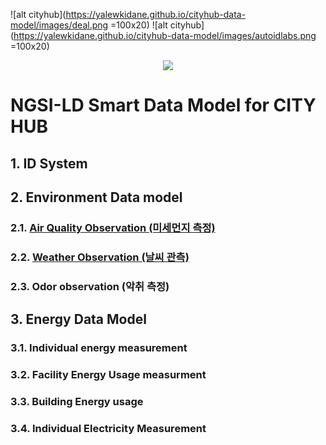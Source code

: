 ![alt cityhub](https://yalewkidane.github.io/cityhub-data-model/images/deal.png =100x20)
![alt cityhub](https://yalewkidane.github.io/cityhub-data-model/images/autoidlabs.png =100x20)


<p align="center">
  <img src="https://yalewkidane.github.io/cityhub-data-model/images/cityhubs.png">
</p>

# NGSI-LD Smart Data Model for CITY HUB


## 1.	ID System

## 2.	Environment  Data model 

### 2.1.	[Air Quality Observation (미세먼지 측정)][AirQualityObservation.md]

[AirQualityObservation.md]:https://yalewkidane.github.io/cityhub-data-model/AirQualityObservation.md

### 2.2.  [Weather Observation (날씨 관측)][id_html]
[id_html]:https://yalewkidane.github.io/cityhub-data-model/id.html
### 2.3.  Odor observation (악취 측정)

## 3.	Energy Data Model	

### 3.1.	Individual energy measurement

### 3.2.	Facility Energy	Usage measurment 

### 3.3.	Building Energy usage

### 3.4.	Individual Electricity Measurement



